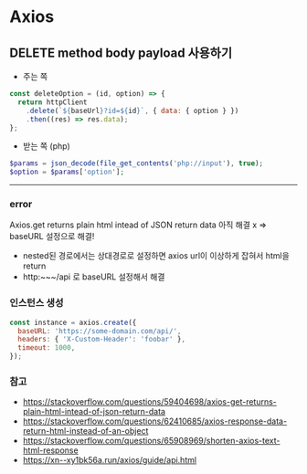 # Axios

## DELETE method body payload 사용하기

- 주는 쪽
```js
const deleteOption = (id, option) => {
  return httpClient
    .delete(`${baseUrl}?id=${id}`, { data: { option } })
    .then((res) => res.data);
};
```

- 받는 쪽 (php)
```php
$params = json_decode(file_get_contents('php://input'), true);
$option = $params['option'];
```

---

### error
Axios.get returns plain html intead of JSON return data
아직 해결 x => baseURL 설정으로 해결!
- nested된 경로에서는 상대경로로 설정하면 axios url이 이상하게 잡혀서 html을 return
- http:~~~/api 로 baseURL 설정해서 해결

### 인스턴스 생성
```js
const instance = axios.create({
  baseURL: 'https://some-domain.com/api/',
  headers: { 'X-Custom-Header': 'foobar' },
  timeout: 1000,
});
```

### 참고
- https://stackoverflow.com/questions/59404698/axios-get-returns-plain-html-intead-of-json-return-data
- https://stackoverflow.com/questions/62410685/axios-response-data-return-html-instead-of-an-object
- https://stackoverflow.com/questions/65908969/shorten-axios-text-html-response
- https://xn--xy1bk56a.run/axios/guide/api.html